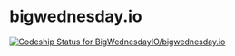 bigwednesday.io
===============

[ ![Codeship Status for BigWednesdayIO/bigwednesday.io](https://codeship.com/projects/45b17d90-2c88-0133-13a0-5e261d46a9ad/status?branch=master)](https://codeship.com/projects/98589)